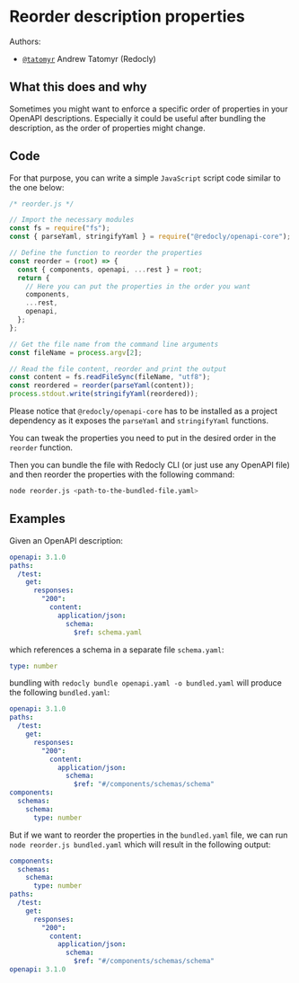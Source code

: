 # Reorder description properties

Authors:

- [`@tatomyr`](https://github.com/tatomyr) Andrew Tatomyr (Redocly)

## What this does and why

Sometimes you might want to enforce a specific order of properties in your OpenAPI descriptions. Especially it could be useful after bundling the description, as the order of properties might change.

## Code

For that purpose, you can write a simple `JavaScript` script code similar to the one below:

```javascript
/* reorder.js */

// Import the necessary modules
const fs = require("fs");
const { parseYaml, stringifyYaml } = require("@redocly/openapi-core");

// Define the function to reorder the properties
const reorder = (root) => {
  const { components, openapi, ...rest } = root;
  return {
    // Here you can put the properties in the order you want
    components,
    ...rest,
    openapi,
  };
};

// Get the file name from the command line arguments
const fileName = process.argv[2];

// Read the file content, reorder and print the output
const content = fs.readFileSync(fileName, "utf8");
const reordered = reorder(parseYaml(content));
process.stdout.write(stringifyYaml(reordered));
```

Please notice that `@redocly/openapi-core` has to be installed as a project dependency as it exposes the `parseYaml` and `stringifyYaml` functions.

You can tweak the properties you need to put in the desired order in the `reorder` function.

Then you can bundle the file with Redocly CLI (or just use any OpenAPI file) and then reorder the properties with the following command:

```bash
node reorder.js <path-to-the-bundled-file.yaml>
```

## Examples

Given an OpenAPI description:

```yaml
openapi: 3.1.0
paths:
  /test:
    get:
      responses:
        "200":
          content:
            application/json:
              schema:
                $ref: schema.yaml
```

which references a schema in a separate file `schema.yaml`:

```yaml
type: number
```

bundling with `redocly bundle openapi.yaml -o bundled.yaml` will produce the following `bundled.yaml`:

```yaml
openapi: 3.1.0
paths:
  /test:
    get:
      responses:
        "200":
          content:
            application/json:
              schema:
                $ref: "#/components/schemas/schema"
components:
  schemas:
    schema:
      type: number
```

But if we want to reorder the properties in the `bundled.yaml` file, we can run `node reorder.js bundled.yaml` which will result in the following output:

```yaml
components:
  schemas:
    schema:
      type: number
paths:
  /test:
    get:
      responses:
        "200":
          content:
            application/json:
              schema:
                $ref: "#/components/schemas/schema"
openapi: 3.1.0
```
